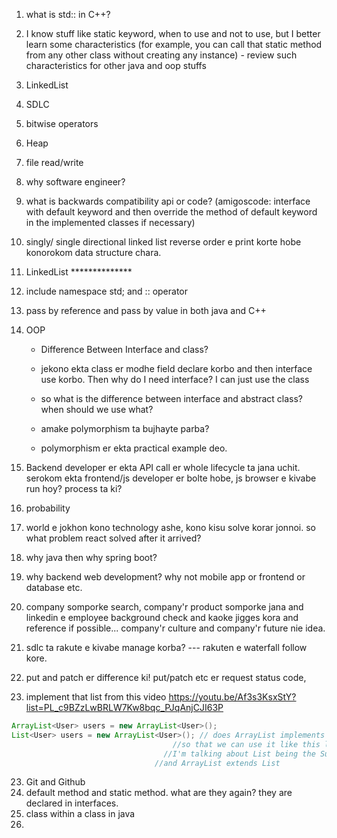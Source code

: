 1. what is std:: in C++?

2. I know stuff like static keyword, when to use and not to use, but I better learn some characteristics (for example, you can call that static method from any other class without creating any instance) - review such characteristics for other java and oop stuffs

3. LinkedList

4. SDLC

5. bitwise operators

6. Heap

7. file read/write

8. why software engineer?

9. what is backwards compatibility api or code? (amigoscode: interface with default keyword and then override the method of default keyword in the implemented classes if necessary)

10. singly/ single directional linked list reverse order e print korte hobe konorokom data structure chara.

11. LinkedList **************

12. include namespace std; and :: operator

13. pass by reference and pass by value in both java and C++

14. OOP
    
    * Difference Between Interface and class?
    
    * jekono ekta class er modhe field declare korbo and then interface use korbo. Then why do I need interface? I can just use the class
    
    * so what is the difference between interface and abstract class? when should we use what?
    
    * amake polymorphism ta bujhayte parba?
    
    * polymorphism er ekta practical example deo.

15. Backend developer er ekta API call er whole lifecycle ta jana uchit. serokom ekta frontend/js developer er bolte hobe, js browser e kivabe run hoy? process ta ki?

16. probability

17. world e jokhon kono technology ashe, kono kisu solve korar jonnoi. so what problem react solved after it arrived?

18. why java then why spring boot?

19. why backend web development? why not mobile app or frontend or database etc.

20. company somporke search, company'r product somporke jana and linkedin e employee background check and kaoke jigges kora and reference if possible... company'r culture and company'r future nie idea.

21. sdlc ta rakute e kivabe manage korba? --- rakuten e waterfall follow kore.

22. put and patch er difference ki! put/patch etc er request status code, 

23. implement that list from this video https://youtu.be/Af3s3KsxStY?list=PL_c9BZzLwBRLW7Kw8bqc_PJqAnjCJI63P

```java
ArrayList<User> users = new ArrayList<User>();
List<User> users = new ArrayList<User>(); // does ArrayList implements list?
                                    //so that we can use it like this line?
                                  //I'm talking about List being the Super class
                                //and ArrayList extends List
```

23. Git and Github
24. default method and static method. what are they again? they are declared in interfaces.
25. class within a class in java
26. 
